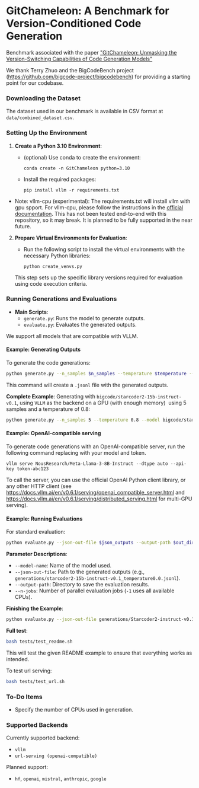 # GitChameleon: A Benchmark for Version-Conditioned Code Generation

Benchmark associated with the paper ["GitChameleon: Unmasking the Version-Switching Capabilities of Code Generation Models"](https://arxiv.org/abs/2411.05830)

We thank Terry Zhuo and the BigCodeBench project (https://github.com/bigcode-project/bigcodebench) for providing a starting point for our codebase.

### Downloading the Dataset

The dataset used in our benchmark is available in CSV format at `data/combined_dataset.csv`.

### Setting Up the Environment

1. **Create a Python 3.10 Environment**:

   - (optional) Use conda to create the environment:
     ```
     conda create -n GitChameleon python=3.10
     ```
   - Install the required packages:
     ```
     pip install vllm -r requirements.txt
     ```
  - Note: vllm-cpu (experimental): The requirements.txt will install vllm with gpu spport. For vllm-cpu, please follow the instructions in the [official documentation](https://docs.vllm.ai/en/v0.6.1/getting_started/cpu-installation.html). This has not been tested end-to-end with this repository, so it may break. It is planned to be fully supported in the near future.

2. **Prepare Virtual Environments for Evaluation**:

   - Run the following script to install the virtual environments with the necessary Python libraries:
     ```
     python create_venvs.py
     ```

   This step sets up the specific library versions required for evaluation using code execution criteria.

### Running Generations and Evaluations

- **Main Scripts**:
  - `generate.py`: Runs the model to generate outputs.
  - `evaluate.py`: Evaluates the generated outputs.

We support all models that are compatible with VLLM.

#### Example: Generating Outputs

To generate the code generations:

```bash
python generate.py --n_samples $n_samples --temperature $temperature --model $model --save_path $save_path
```

This command will create a `.jsonl` file with the generated outputs.

**Complete Example**: Generating with `bigcode/starcoder2-15b-instruct-v0.1`, using `VLLM` as the backend on a GPU (with enough memory)  using 5 samples and a temperature of 0.8:

```bash
python generate.py --n_samples 5 --temperature 0.8 --model bigcode/starcoder2-15b-instruct-v0.1 --save_path generations/Starcoder2-instruct-v0.1_temperature0.8.jsonl
```

#### Example: OpenAI-compatible serving

To generate code generations with an OpenAI-compatible server, run the following command replacing with your model and token.
```
vllm serve NousResearch/Meta-Llama-3-8B-Instruct --dtype auto --api-key token-abc123
```
To call the server, you can use the official OpenAI Python client library, or any other HTTP client (see https://docs.vllm.ai/en/v0.6.1/serving/openai_compatible_server.html and https://docs.vllm.ai/en/v0.6.1/serving/distributed_serving.html for multi-GPU serving).


#### Example: Running Evaluations

For standard evaluation:

```bash
python evaluate.py --json-out-file $json_outputs --output-path $out_dir --model-name $model_name --temperature $temperature
```

**Parameter Descriptions**:

- `--model-name`: Name of the model used.
- `--json-out-file`: Path to the generated outputs (e.g., `generations/starcoder2-15b-instruct-v0.1_temperature0.0.jsonl`).
- `--output-path`: Directory to save the evaluation results.
- `--n-jobs`: Number of parallel evaluation jobs (`-1` uses all available CPUs).

**Finishing the Example**:

```bash
python evaluate.py --json-out-file generations/Starcoder2-instruct-v0.1_temperature0.8.jsonl --model-name bigcode/starcoder2-15b-instruct-v0.1 --temperature 0.8
```

**Full test**:
```bash
bash tests/test_readme.sh
```
This will test the given README example to ensure that everything works as intended.

To test url serving:
```bash
bash tests/test_url.sh
```

### To-Do Items

- Specify the number of CPUs used in generation.

### Supported Backends

Currently supported backend:

- `vllm`
- `url-serving (openai-compatible)`

Planned support:

- `hf`, `openai`, `mistral`, `anthropic`, `google`


